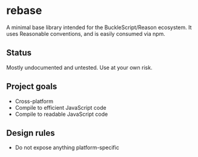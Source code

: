 # rebase
A minimal base library intended for the BuckleScript/Reason ecosystem. It uses Reasonable conventions, and is easily consumed via npm. 

## Status
Mostly undocumented and untested. Use at your own risk.

## Project goals
* Cross-platform
* Compile to efficient JavaScript code
* Compile to readable JavaScript code

## Design rules
* Do not expose anything platform-specific